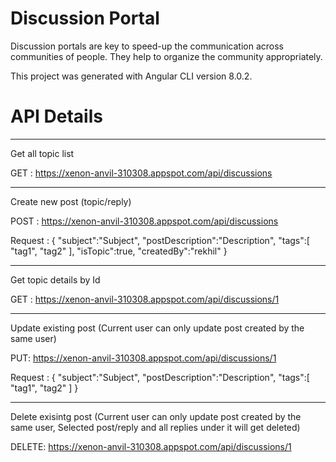 # Discussion Portal
Discussion portals are key to speed-up the communication across communities of people. They help to organize the community appropriately.

This project was generated with Angular CLI version 8.0.2.

# API Details 
---------------------------------------------------------------------------------------------------------------------
Get all topic list

GET : https://xenon-anvil-310308.appspot.com/api/discussions

---------------------------------------------------------------------------------------------------------------------

Create new post (topic/reply)

POST : https://xenon-anvil-310308.appspot.com/api/discussions

Request :
{
   "subject":"Subject",
   "postDescription":"Description",
   "tags":[
      "tag1",
      "tag2"
   ],
   "isTopic":true,
   "createdBy":"rekhil"
}

---------------------------------------------------------------------------------------------------------------------

Get topic details by Id

GET : https://xenon-anvil-310308.appspot.com/api/discussions/1

---------------------------------------------------------------------------------------------------------------------

Update existing post (Current user can only update post created by the same user)

PUT: https://xenon-anvil-310308.appspot.com/api/discussions/1

Request :
{
   "subject":"Subject",
   "postDescription":"Description",
   "tags":[
      "tag1",
      "tag2"
   ]
}

---------------------------------------------------------------------------------------------------------------------

Delete exisintg post (Current user can only update post created by the same user, Selected post/reply and all replies under it will get deleted)

DELETE: https://xenon-anvil-310308.appspot.com/api/discussions/1
